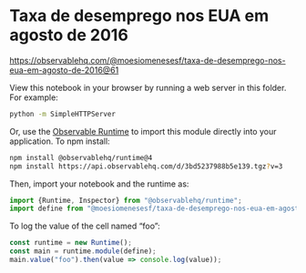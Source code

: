 # Taxa de desemprego nos EUA em agosto de 2016

https://observablehq.com/@moesiomenesesf/taxa-de-desemprego-nos-eua-em-agosto-de-2016@61

View this notebook in your browser by running a web server in this folder. For
example:

~~~sh
python -m SimpleHTTPServer
~~~

Or, use the [Observable Runtime](https://github.com/observablehq/runtime) to
import this module directly into your application. To npm install:

~~~sh
npm install @observablehq/runtime@4
npm install https://api.observablehq.com/d/3bd5237988b5e139.tgz?v=3
~~~

Then, import your notebook and the runtime as:

~~~js
import {Runtime, Inspector} from "@observablehq/runtime";
import define from "@moesiomenesesf/taxa-de-desemprego-nos-eua-em-agosto-de-2016";
~~~

To log the value of the cell named “foo”:

~~~js
const runtime = new Runtime();
const main = runtime.module(define);
main.value("foo").then(value => console.log(value));
~~~
